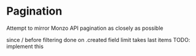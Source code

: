 # Pagination

Attempt to mirror Monzo API pagination as closely as possible

since / before filtering done on .created field
limit takes last items TODO: implement this
